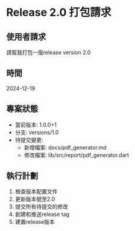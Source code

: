 # Release 2.0 打包請求

## 使用者請求
請幫我打包一版release version 2.0

## 時間
2024-12-19

## 專案狀態
- 當前版本: 1.0.0+1
- 分支: versions/1.0
- 待提交變更: 
  - 新增檔案: docs/pdf_generator.md
  - 修改檔案: lib/src/report/pdf_generator.dart

## 執行計劃
1. 檢查版本配置文件
2. 更新版本號至2.0
3. 提交所有待提交的修改
4. 創建和推送release tag
5. 建置release版本
